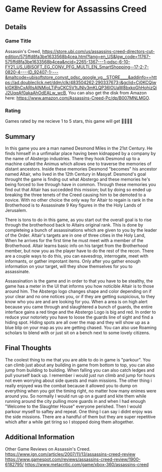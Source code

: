 # Game Review for Assassins Creed

## Details

### Game Title

Assassin's Creed, https://store.ubi.com/us/assassins-creed-directors-cut-edition/575ffd8fa3be1633568b4cea.html?lang=en_US&lgw_code=11767-575ffd8fa3be1633568b4cea&ncid=2265-1367---1-pdsc-6-10-FY21_US_UBISOFT_EG_CONV_PFG_MULTI_EN_SmartShopping--17-2-7-0820-4----ID_92407-1----&maltcode=ubisoftstore_convst_pdsc_google_vg__STORE____&addinfo==https://ad.doubleclick.net/ddm/clk/483504262;290337673;j&gclid=Cj0KCQjwkIGKBhCxARIsAINMioLTiPqCKC5V1tJNlv3mKLQP36lOUaW8bxkoGhHohizQiJ2UqqAf0akaAhOdEALw_wcB, You can also get the disk from Amazon here: https://www.amazon.com/Assassins-Creed-Pc/dp/B007MNLMGO.

### Rating

Games rated by me recieve 1 to 5 stars, this game will get :star2::star2::star2::star2:

## Summary

In this game you are a man named Desmond Miles in the 21st Century. He finds himself in a unfimailar place having been kidnapped by a company by the name of Abstergo industries. There they hook Desmond up to a machine called the Animus which allows one to traverse the memories of distant ancestors. Inside these memories Desmond "becomes" his ancestor named Altair, who lived in the 12th Century in Masyaf. Desmond's goal throught the game is findng out what Abstergo and these memories he's being forced to live through have in common. Through these memories you find out that Altair has succedded this mission; but by doing so ended up breaking the three tenets of the Creed causing him to be demoted to a novice. With no other choice the only way for Altair to regain is rank in the Brotherhood is to Assassinate 9 Key figures in the the Holy Lands of Jerusalem.

There is tons to do in this game, as you start out the overall goal is to rise through the brotherhood back to Altairs original rank. This is done by completeing a bunch of assassinations which are given to you by the leader of the Order. Altair's targets are in one of three cities in the Holy Land, When he arrives for the first time he must meet with a member of the Brotherhood. Altair learns basic info on his target from the Brotherhood member, but now you as the player have to do the rest of the recon. There are a couple ways to do this, you can eavesdrop, interrogate, meet with informants, or gather improtant items. Only after you gather enough information on your target, will they show themselves for you to assassinate.

Assassination is the game and in order to that you have to be stealthy, the game has a meter in the UI that informs you how noticible Altair is to those around him. The Abstergo logo changes shape and color depending on if your clear and no one notices you, or if they are getting suspicious, to they know who you are and are looking for you. When a area is on high alert because you came through and slaughtered a bunch of guards, the entire interface gains a red tinge and the Abstergo Logo is big and red. In order to reduce your notoriety you have to loose the guards line of sight and find a hiding spot. Hiding spots are all over the map and they will show up as a blue blip on your map as you are getting chased. You can also use Roaming scholars to blend with or just sit on a bench next to some lovely citizens.

## Final Thoughts

The coolest thing to me that you are able to do in game is "parkour". You can climb just about any building in game from bottom to top, you can also jump from building to building. When falling you can also catch ledges and pull yourself back up. I remember i would just run climb and jump for hours not even worrying about side quests and main missions. The other thing i really enjoyed was the combat because it allowed you to dump on everything when you got the timing right, no matter how many enimes were around you. So normally I would run up on a guard and kite them while running around the city pulling more guards in and when I had enough "Welcome to the Slaughter House" everyone perished. Then I would parkour myself to saftey and repeat. One thing I can say i didnt enjoy was the side missions. There are a handful of them but they are super repetitive which after a while get tiring so I stopped doing them altogether.

## Additional Information

Other Game Reviews on Assassin's Creed.
https://www.ign.com/articles/2007/11/13/assassins-creed-review
https://www.gamespot.com/reviews/assassins-creed-review/1900-6182795/
https://www.metacritic.com/game/xbox-360/assassins-creed

